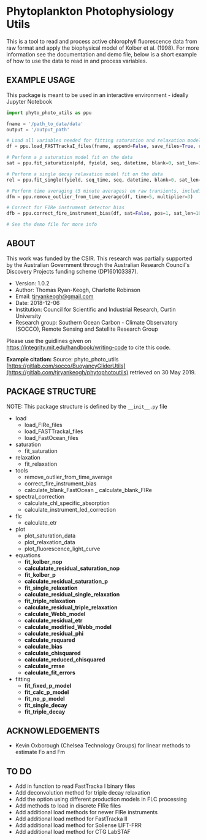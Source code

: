 Phytoplankton Photophysiology Utils
===================================

This is a tool to read and process active chlorophyll fluorescence data from raw format and apply the biophysical model of Kolber et al. (1998).
For more information see the documentation and demo file, below is a short example of how to use the data to read in and process variables.


EXAMPLE USAGE
-------------
This package is meant to be used in an interactive environment - ideally Jupyter Notebook

```python
import phyto_photo_utils as ppu

fname = '/path_to_data/data'
output = '/output_path'

# Load all variables needed for fitting saturation and relaxation models
df = ppu.load_FASTTrackaI_files(fname, append=False, save_files=True, res_path=output, seq_len=120, irrad=545.62e10)

# Perform a ρ saturation model fit on the data
sat = ppu.fit_saturation(pfd, fyield, seq, datetime, blank=0, sat_len=100, skip=0, ro_lims=[0.0,1.0], sig_lims =[100,2200])

# Perform a single decay relaxation model fit on the data
rel = ppu.fit_single(fyield, seq_time, seq, datetime, blank=0, sat_len=100, rel_len=40, single_decay=True, bounds=True, tau_lims=[100, 50000])

# Perform time averaging (5 minute averages) on raw transients, including the removal of outliers (mean + stdev * 3)
dfm = ppu.remove_outlier_from_time_average(df, time=5, multiplier=3)

# Correct for FIRe instrument detector bias
dfb = ppu.correct_fire_instrument_bias(df, sat=False, pos=1, sat_len=100)

# See the demo file for more info
```


ABOUT
-----
This work was funded by the CSIR. This research was partially supported by the Australian Government through the Australian Research Council's Discovery Projects funding scheme (DP160103387).

- Version: 1.0.2
- Author:  Thomas Ryan-Keogh, Charlotte Robinson
- Email:   tjryankeogh@gmail.com
- Date:    2018-12-06
- Institution: Council for Scientific and Industrial Research, Curtin University
- Research group: Southern Ocean Carbon - Climate Observatory (SOCCO), Remote Sensing and Satellite Research Group

Please use the guidlines given on https://integrity.mit.edu/handbook/writing-code to cite this code.

**Example citation:**
Source: phyto_photo_utils [https://gitlab.com/socco/BuoyancyGliderUtils](https://gitlab.com/tjryankeogh/phytophotoutils) retrieved on 30 May 2019.

PACKAGE STRUCTURE
-----------------
NOTE: This package structure is defined by the `__init__.py` file
- load
	- load_FIRe_files
	- load_FASTTrackaI_files
	- load_FastOcean_files
- saturation
	- fit_saturation
- relaxation
	- fit_relaxation
- tools
	- remove_outlier_from_time_average
	- correct_fire_instrument_bias
	- calculate_blank_FastOcean
	_ calculate_blank_FIRe
- spectral_correction
	- calculate_chl_specific_absorption
	- calculate_instrument_led_correction
- flc
	- calculate_etr
- plot
	- plot_saturation_data
	- plot_relaxation_data
	- plot_fluorescence_light_curve
- equations
	- __fit_kolber_nop__
	- __calculatate_residual_saturation_nop__
	- __fit_kolber_p__
	- __calculate_residual_saturation_p__
	- __fit_single_relaxation__
	- __calculate_residual_single_relaxation__
	- __fit_triple_relaxation__
	- __calculate_residual_triple_relaxation__
	- __calculate_Webb_model__
	- __calculate_residual_etr__
	- __calculate_modified_Webb_model__
	- __calculate_residual_phi__
	- __calculate_rsquared__
	- __calculate_bias__
	- __calculate_chisquared__
	- __calculate_reduced_chisquared__
	- __calculate_rmse__
	- __calculate_fit_errors__
- fitting
	- __fit_fixed_p_model__
	- __fit_calc_p_model__
	- __fit_no_p_model__
	- __fit_single_decay__
	- __fit_triple_decay__


ACKNOWLEDGEMENTS
----------------
- Kevin Oxborough (Chelsea Technology Groups) for linear methods to estimate Fo and Fm


TO DO
-----
- Add in function to read FastTracka I binary files
- Add deconvolution method for triple decay relaxation
- Add the option using different production models in FLC processing
- Add methods to load in discrete FIRe files
- Add additional load methods for newer FIRe instruments
- Add additional load method for FastTracka II
- Add additional load method for Soliense LIFT-FRR
- Add additional load method for CTG LabSTAF

